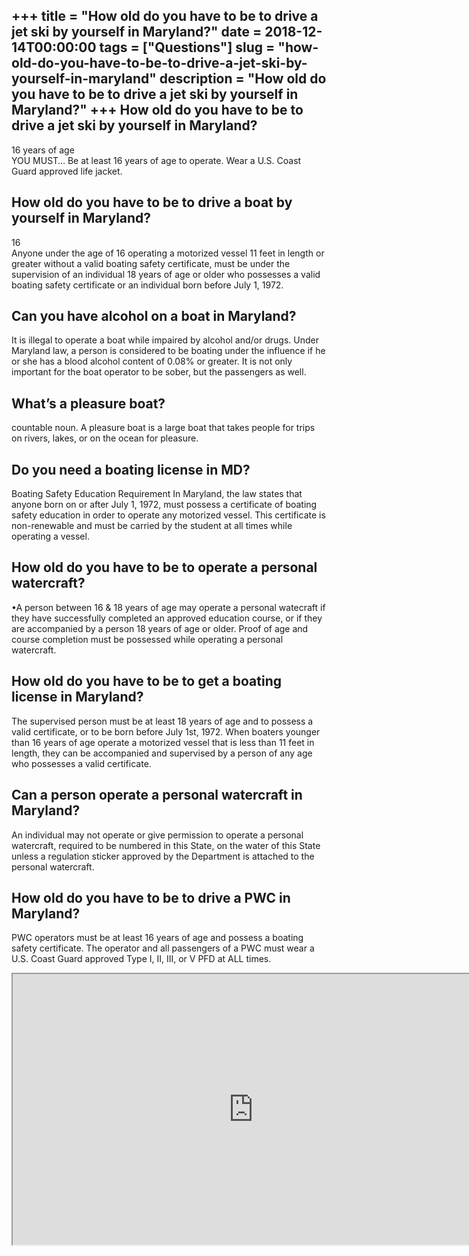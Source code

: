 +++
title = "How old do you have to be to drive a jet ski by yourself in Maryland?"
date = 2018-12-14T00:00:00
tags = ["Questions"]
slug = "how-old-do-you-have-to-be-to-drive-a-jet-ski-by-yourself-in-maryland"
description = "How old do you have to be to drive a jet ski by yourself in Maryland?"
+++
How old do you have to be to drive a jet ski by yourself in Maryland?
---------------------------------------------------------------------

16 years of age  
YOU MUST… Be at least 16 years of age to operate. Wear a U.S. Coast Guard approved life jacket.

How old do you have to be to drive a boat by yourself in Maryland?
------------------------------------------------------------------

16  
Anyone under the age of 16 operating a motorized vessel 11 feet in length or greater without a valid boating safety certificate, must be under the supervision of an individual 18 years of age or older who possesses a valid boating safety certificate or an individual born before July 1, 1972.

Can you have alcohol on a boat in Maryland?
-------------------------------------------

It is illegal to operate a boat while impaired by alcohol and/or drugs. Under Maryland law, a person is considered to be boating under the influence if he or she has a blood alcohol content of 0.08% or greater. It is not only important for the boat operator to be sober, but the passengers as well.

What’s a pleasure boat?
-----------------------

countable noun. A pleasure boat is a large boat that takes people for trips on rivers, lakes, or on the ocean for pleasure.

Do you need a boating license in MD?
------------------------------------

​Boating Safety Education Requirement In Maryland, the law states that anyone born on or after July 1, 1972, must possess a certificate of boating safety education in order to operate any motorized vessel. This certificate is non-renewable and must be carried by the student at all times while operating a vessel.

How old do you have to be to operate a personal watercraft?
-----------------------------------------------------------

•A person between 16 &amp; 18 years of age may operate a personal watecraft if they have successfully completed an approved education course, or if they are accompanied by a person 18 years of age or older. Proof of age and course completion must be possessed while operating a personal watercraft.

How old do you have to be to get a boating license in Maryland?
---------------------------------------------------------------

The supervised person must be at least 18 years of age and to possess a valid certificate, or to be born before July 1st, 1972. When boaters younger than 16 years of age operate a motorized vessel that is less than 11 feet in length, they can be accompanied and supervised by a person of any age who possesses a valid certificate.

Can a person operate a personal watercraft in Maryland?
-------------------------------------------------------

An individual may not operate or give permission to operate a personal watercraft, required to be numbered in this State, on the water of this State unless a regulation sticker approved by the Department is attached to the personal watercraft.

How old do you have to be to drive a PWC in Maryland?
-----------------------------------------------------

PWC operators must be at least 16 years of age and possess a boating safety certificate. The operator and all passengers of a PWC must wear a U.S. Coast Guard approved Type I, II, III, or V PFD at ALL times.

<iframe allow="accelerometer; autoplay; clipboard-write; encrypted-media; gyroscope; picture-in-picture" allowfullscreen="" class="__youtube_prefs__  epyt-is-override  no-lazyload" data-no-lazy="1" data-origheight="433" data-origwidth="770" data-skipgform_ajax_framebjll="" height="433" id="_ytid_86598" loading="lazy" src="https://www.youtube.com/embed/jG-hfMOQSNU?enablejsapi=1&autoplay=0&cc_load_policy=0&cc_lang_pref=&iv_load_policy=1&loop=0&modestbranding=0&rel=1&fs=1&playsinline=0&autohide=2&theme=dark&color=red&controls=1&" title="YouTube player" width="770"></iframe>